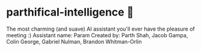 # parthifical-intelligence 💖
The most charming (and suave) AI assistant you'll ever have the pleasure of meeting :)
Assistant name: Param
Created by: Parth Shah, Jacob Gampa, Colin George, Gabriel Nulman, Brandon Whitman-Orlin

